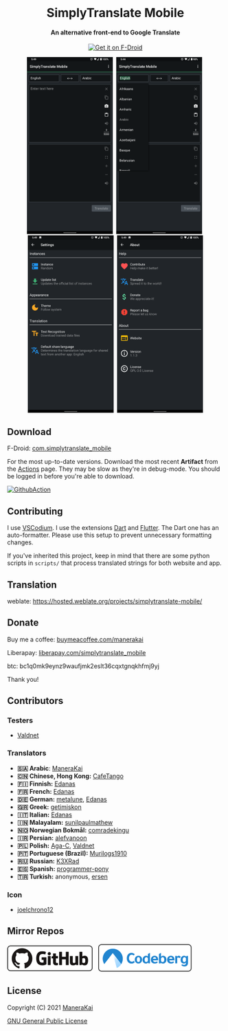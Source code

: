 
<p align=center>
  <a href="https://github.com/ManeraKai/simplytranslate_mobile">
      <img alt="" title="SimplyTranslate Mobile" src="https://github.com/ManeraKai/simplytranslate_mobile/blob/main/fastlane/metadata/android/en-US/images/icon.png" width="144">
  </a>
</p>
<h1 align=center>SimplyTranslate Mobile</h1>

<h4 align=center>An alternative front-end to Google Translate</h4>

<p align=center>
  <a href="https://f-droid.org/en/packages/com.simplytranslate_mobile/">
    <img src="https://fdroid.gitlab.io/artwork/badge/get-it-on.png"
       alt="Get it on F-Droid"
       height="80">
   </a>
</p>

<div align=center>
<img src="fastlane/metadata/android/en-US/images/phoneScreenshots/1.png" alt="drawing" width="200"/>&nbsp;
<img src="fastlane/metadata/android/en-US/images/phoneScreenshots/2.png" alt="drawing" width="200"/>&nbsp;
<img src="fastlane/metadata/android/en-US/images/phoneScreenshots/3.png" alt="drawing" width="200"/>&nbsp;
<img src="fastlane/metadata/android/en-US/images/phoneScreenshots/4.png" alt="drawing" width="200"/>
</div>

## Download
F-Droid: [com.simplytranslate_mobile](https://f-droid.org/en/packages/com.simplytranslate_mobile/)

For the most up-to-date versions. Download the most recent **Artifact** from the [Actions](https://github.com/ManeraKai/simplytranslate_mobile/actions) page. They may be slow as they're in debug-mode. You should be logged in before you're able to download.

[![GithubAction](https://badges.alefvanoon.xyz/github/workflow/status/manerakai/simplytranslate_mobile/Flutter%20build%20apk/main)](https://github.com/ManeraKai/simplytranslate_mobile/actions/workflows/main.yml)

## Contributing
I use [VSCodium](https://vscodium.com/). I use the extensions [Dart](https://marketplace.visualstudio.com/items?itemName=Dart-Code.dart-code) and [Flutter](https://marketplace.visualstudio.com/items?itemName=Dart-Code.flutter). The Dart one has an auto-formatter. Please use this setup to prevent unnecessary formatting changes.

If you've inherited this project, keep in mind that there are some python scripts in `scripts/` that process translated strings for both website and app.

## Translation
weblate: https://hosted.weblate.org/projects/simplytranslate-mobile/

## Donate
Buy me a coffee: [buymeacoffee.com/manerakai](https://www.buymeacoffee.com/manerakai)

Liberapay: [liberapay.com/simplytranslate_mobile](https://liberapay.com/simplytranslate_mobile)

btc: bc1q0mk9eynz9waufjmk2eslt36cqxtgnqkhfmj9yj

Thank you!

## Contributors

### Testers
- [Valdnet](https://github.com/Valdnet)

### Translators
- **🇸🇦 Arabic**: [ManeraKai](https://github.com/ManeraKai)
- **🇨🇳 Chinese, Hong Kong:** [CafeTango](https://github.com/CafeTango)
- **🇫🇮 Finnish:** [Edanas](https://hosted.weblate.org/user/Edanas/)
- **🇫🇷 French:** [Edanas](https://hosted.weblate.org/user/Edanas/)
- **🇩🇪 German:** [metalune](https://metalune.xyz/), [Edanas](https://hosted.weblate.org/user/Edanas/)
- **🇬🇷 Greek:** [getimiskon](https://getimiskon.xyz/)
- **🇮🇹 Italian:** [Edanas](https://hosted.weblate.org/user/Edanas/)
- **🇮🇳 Malayalam:** [sunilpaulmathew](https://github.com/sunilpaulmathew)
- **🇳🇴 Norwegian Bokmål:** [comradekingu](https://github.com/comradekingu)
- **🇮🇷 Persian:** [alefvanoon](https://alefvanoon.xyz/)
- **🇵🇱 Polish:** [Aga-C](https://github.com/Aga-C), [Valdnet](https://github.com/Valdnet)
- **🇵🇹 Portuguese (Brazil):** [Murilogs1910](https://github.com/Murilogs1910)
- **🇷🇺 Russian:** [K3XRad](https://github.com/K3XRad)
- **🇪🇸 Spanish:** [programmer-pony](https://github.com/programmer-pony)
- **🇹🇷 Turkish:** anonymous, [ersen](https://hosted.weblate.org/user/ersen/)


### Icon
- [joelchrono12](https://joelchrono12.ml/)


## Mirror Repos
[![GitHub](https://raw.githubusercontent.com/ManeraKai/manerakai/main/icons/github.svg)](https://github.com/ManeraKai/simplytranslate_mobile/)&nbsp;&nbsp;
[![Codeberg](https://raw.githubusercontent.com/ManeraKai/manerakai/main/icons/codeberg.svg)](https://codeberg.org/ManeraKai/simplytranslate_mobile)

## License
Copyright (C) 2021 [ManeraKai](https://github.com/ManeraKai)

[GNU General Public License](./LICENSE)

